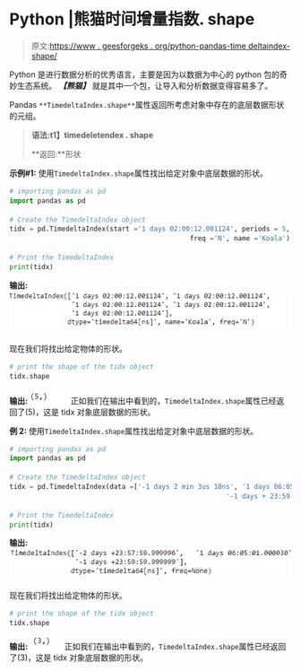 # Python |熊猫时间增量指数. shape

> 原文:[https://www . geesforgeks . org/python-pandas-time deltaindex-shape/](https://www.geeksforgeeks.org/python-pandas-timedeltaindex-shape/)

Python 是进行数据分析的优秀语言，主要是因为以数据为中心的 python 包的奇妙生态系统。 ***【熊猫】*** 就是其中一个包，让导入和分析数据变得容易多了。

Pandas `**TimedeltaIndex.shape**`属性返回所考虑对象中存在的底层数据形状的元组。

> **语法:t1】timedeletendex . shape**
> 
> **返回:**形状

**示例#1:** 使用`TimedeltaIndex.shape`属性找出给定对象中底层数据的形状。

```py
# importing pandas as pd
import pandas as pd

# Create the TimedeltaIndex object
tidx = pd.TimedeltaIndex(start ='1 days 02:00:12.001124', periods = 5,
                                             freq ='N', name ='Koala')

# Print the TimedeltaIndex
print(tidx)
```

**输出:**
![](img/75ab1c0367ba57bef5326586ed03f7f9.png)

现在我们将找出给定物体的形状。

```py
# print the shape of the tidx object
tidx.shape
```

**输出:**
![](img/86451a962d52e840bcda9a3bf2bfee49.png)
正如我们在输出中看到的，`TimedeltaIndex.shape`属性已经返回了(5)，这是 tidx 对象底层数据的形状。

**例 2:** 使用`TimedeltaIndex.shape`属性找出给定对象中底层数据的形状。

```py
# importing pandas as pd
import pandas as pd

# Create the TimedeltaIndex object
tidx = pd.TimedeltaIndex(data =['-1 days 2 min 3us 10ns', '1 days 06:05:01.000030',
                                                      '-1 days + 23:59:59.999999'])

# Print the TimedeltaIndex
print(tidx)
```

**输出:**
![](img/9fcfc935fbe07b4e4e3e3328815e648a.png)

现在我们将找出给定物体的形状。

```py
# print the shape of the tidx object
tidx.shape
```

**输出:**
![](img/8ce502f8bd5eaf9430d47f0d5bcd7b2a.png)
正如我们在输出中看到的，`TimedeltaIndex.shape`属性已经返回了(3)，这是 tidx 对象底层数据的形状。